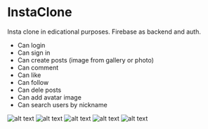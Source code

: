 # InstaClone
Insta clone in edicational purposes. Firebase as backend and auth.

- Can login
- Can sign in
- Can create posts (image from gallery or photo)
- Can comment
- Can like
- Can follow
- Can dele posts
- Can add avatar image
- Can search users by nickname

![alt text](https://raw.githubusercontent.com/afirthes/InstaClone/main/InstaClone/Assets.xcassets/snapshot.png)
![alt text](https://raw.githubusercontent.com/afirthes/InstaClone/main/InstaClone/Assets.xcassets/snapshot1.png)
![alt text](https://raw.githubusercontent.com/afirthes/InstaClone/main/InstaClone/Assets.xcassets/snapshot2.png)
![alt text](https://raw.githubusercontent.com/afirthes/InstaClone/main/InstaClone/Assets.xcassets/snapshot3.png)
![alt text](https://raw.githubusercontent.com/afirthes/InstaClone/main/InstaClone/Assets.xcassets/snapshot4.png)
